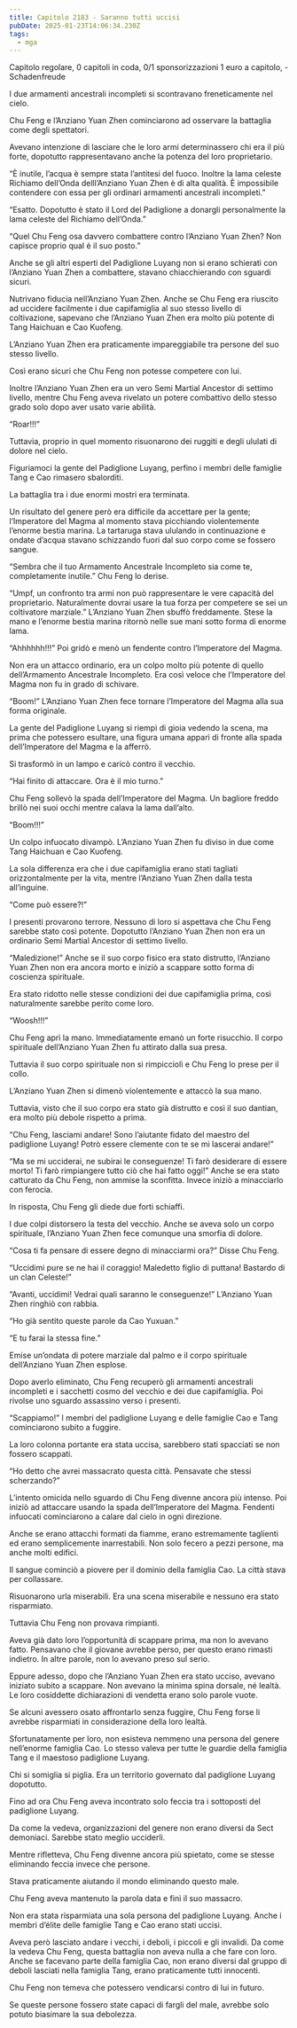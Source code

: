 ```yaml
---
title: Capitolo 2183 - Saranno tutti uccisi
pubDate: 2025-01-23T14:06:34.230Z
tags:
  - mga
---
```


Capitolo regolare,
0 capitoli in coda, 0/1 sponsorizzazioni 1 euro a capitolo,
-Schadenfreude

I due armamenti ancestrali incompleti si scontravano freneticamente nel cielo.

Chu Feng e l’Anziano Yuan Zhen cominciarono ad osservare la battaglia come degli spettatori.

Avevano intenzione di lasciare che le loro armi determinassero chi era il più forte, dopotutto rappresentavano anche la potenza del loro proprietario.

“È inutile, l’acqua è sempre stata l’antitesi del fuoco. Inoltre la lama celeste Richiamo dell’Onda delll’Anziano Yuan Zhen è di alta qualità. È impossibile contendere con essa per gli ordinari armamenti ancestrali incompleti.”

“Esatto. Dopotutto è stato il Lord del Padiglione a donargli personalmente la lama celeste del Richiamo dell’Onda.”

“Quel Chu Feng osa davvero combattere contro l’Anziano Yuan Zhen? Non capisce proprio qual è il suo posto.”

Anche se gli altri esperti del Padiglione Luyang non si erano schierati con l’Anziano Yuan Zhen a combattere, stavano chiacchierando con sguardi sicuri.

Nutrivano fiducia nell’Anziano Yuan Zhen. Anche se Chu Feng era riuscito ad uccidere facilmente i due capifamiglia al suo stesso livello di coltivazione, sapevano che l’Anziano Yuan Zhen era molto più potente di Tang Haichuan e Cao Kuofeng.

L’Anziano Yuan Zhen era praticamente impareggiabile tra persone del suo stesso livello.

Così erano sicuri che Chu Feng non potesse competere con lui.

Inoltre l’Anziano Yuan Zhen era un vero Semi Martial Ancestor di settimo livello, mentre Chu Feng aveva rivelato un potere combattivo dello stesso grado solo dopo aver usato varie abilità.

“Roar!!!”

Tuttavia, proprio in quel momento risuonarono dei ruggiti e degli ululati di dolore nel cielo.

Figuriamoci la gente del Padiglione Luyang, perfino i membri delle famiglie Tang e Cao rimasero sbalorditi.

La battaglia tra i due enormi mostri era terminata.

Un risultato del genere però era difficile da accettare per la gente; l’Imperatore del Magma al momento stava picchiando violentemente l’enorme bestia marina. La tartaruga stava ululando in continuazione e ondate d’acqua stavano schizzando fuori dal suo corpo come se fossero sangue.

“Sembra che il tuo Armamento Ancestrale Incompleto sia come te, completamente inutile.” Chu Feng lo derise.

“Umpf, un confronto tra armi non può rappresentare le vere capacità del proprietario. Naturalmente dovrai usare la tua forza per competere se sei un coltivatore marziale.” L’Anziano Yuan Zhen sbuffò freddamente. Stese la mano e l’enorme bestia marina ritornò nelle sue mani sotto forma di enorme lama.

“Ahhhhhh!!!” Poi gridò e menò un fendente contro l’Imperatore del Magma.

Non era un attacco ordinario, era un colpo molto più potente di quello dell’Armamento Ancestrale Incompleto. Era così veloce che l’Imperatore del Magma non fu in grado di schivare.

“Boom!” L’Anziano Yuan Zhen fece tornare l’Imperatore del Magma alla sua forma originale.

La gente del Padiglione Luyang si riempì di gioia vedendo la scena, ma prima che potessero esultare, una figura umana apparì di fronte alla spada dell’Imperatore del Magma e la afferrò.

Si trasformò in un lampo e caricò contro il vecchio.

“Hai finito di attaccare. Ora è il mio turno.”

Chu Feng sollevò la spada dell’Imperatore del Magma. Un bagliore freddo brillò nei suoi occhi mentre calava la lama dall’alto.

“Boom!!!”

Un colpo infuocato divampò. L’Anziano Yuan Zhen fu diviso in due come Tang Haichuan e Cao Kuofeng.

La sola differenza era che i due capifamiglia erano stati tagliati orizzontalmente per la vita, mentre l’Anziano Yuan Zhen dalla testa all’inguine.

“Come può essere?!”

I presenti provarono terrore. Nessuno di loro si aspettava che Chu Feng sarebbe stato così potente. Dopotutto l’Anziano Yuan Zhen non era un ordinario Semi Martial Ancestor di settimo livello.

“Maledizione!” Anche se il suo corpo fisico era stato distrutto, l’Anziano Yuan Zhen non era ancora morto e iniziò a scappare sotto forma di coscienza spirituale.

Era stato ridotto nelle stesse condizioni dei due capifamiglia prima, così naturalmente sarebbe perito come loro.

“Woosh!!!”

Chu Feng aprì la mano. Immediatamente emanò un forte risucchio. Il corpo spirituale dell’Anziano Yuan Zhen fu attirato dalla sua presa.

Tuttavia il suo corpo spirituale non si rimpicciolì e Chu Feng lo prese per il collo.

L’Anziano Yuan Zhen si dimenò violentemente e attaccò la sua mano.

Tuttavia, visto che il suo corpo era stato già distrutto e così il suo dantian, era molto più debole rispetto a prima.

“Chu Feng, lasciami andare! Sono l’aiutante fidato del maestro del padiglione Luyang! Potrò essere clemente con te se mi lascerai andare!”

“Ma se mi ucciderai, ne subirai le conseguenze! Ti farò desiderare di essere morto! Ti farò rimpiangere tutto ciò che hai fatto oggi!” Anche se era stato catturato da Chu Feng, non ammise la sconfitta. Invece iniziò a minacciarlo con ferocia.

In risposta, Chu Feng gli diede due forti schiaffi.

I due colpi distorsero la testa del vecchio. Anche se aveva solo un corpo spirituale, l’Anziano Yuan Zhen fece comunque una smorfia di dolore.

“Cosa ti fa pensare di essere degno di minacciarmi ora?” Disse Chu Feng.

“Uccidimi pure se ne hai il coraggio! Maledetto figlio di puttana! Bastardo di un clan Celeste!”

“Avanti, uccidimi! Vedrai quali saranno le conseguenze!” L’Anziano Yuan Zhen ringhiò con rabbia.

“Ho già sentito queste parole da Cao Yuxuan.”

“E tu farai la stessa fine.”

Emise un’ondata di potere marziale dal palmo e il corpo spirituale dell’Anziano Yuan Zhen esplose.

Dopo averlo eliminato, Chu Feng recuperò gli armamenti ancestrali incompleti e i sacchetti cosmo del vecchio e dei due capifamiglia. Poi rivolse uno sguardo assassino verso i presenti.

“Scappiamo!” I membri del padiglione Luyang e delle famiglie Cao e Tang cominciarono subito a fuggire.

La loro colonna portante era stata uccisa, sarebbero stati spacciati se non fossero scappati.

“Ho detto che avrei massacrato questa città. Pensavate che stessi scherzando?”

L’intento omicida nello sguardo di Chu Feng divenne ancora più intenso. Poi iniziò ad attaccare usando la spada dell’Imperatore del Magma. Fendenti infuocati cominciarono a calare dal cielo in ogni direzione.

Anche se erano attacchi formati da fiamme, erano estremamente taglienti ed erano semplicemente inarrestabili. Non solo fecero a pezzi persone, ma anche molti edifici.

Il sangue cominciò a piovere per il dominio della famiglia Cao. La città stava per collassare.

Risuonarono urla miserabili. Era una scena miserabile e nessuno era stato risparmiato.

Tuttavia Chu Feng non provava rimpianti.

Aveva già dato loro l’opportunità di scappare prima, ma non lo avevano fatto. Pensavano che il giovane avrebbe perso, per questo erano rimasti indietro. In altre parole, non lo avevano preso sul serio.

Eppure adesso, dopo che l’Anziano Yuan Zhen era stato ucciso, avevano iniziato subito a scappare. Non avevano la minima spina dorsale, né lealtà. Le loro cosiddette dichiarazioni di vendetta erano solo parole vuote.

Se alcuni avessero osato affrontarlo senza fuggire, Chu Feng forse li avrebbe risparmiati in considerazione della loro lealtà.

Sfortunatamente per loro, non esisteva nemmeno una persona del genere nell’enorme famiglia Cao. Lo stesso valeva per tutte le guardie della famiglia Tang e il maestoso padiglione Luyang.

Chi si somiglia si piglia. Era un territorio governato dal padiglione Luyang dopotutto.

Fino ad ora Chu Feng aveva incontrato solo feccia tra i sottoposti del padiglione Luyang.

Da come la vedeva, organizzazioni del genere non erano diversi da Sect demoniaci. Sarebbe stato meglio ucciderli.

Mentre rifletteva, Chu Feng divenne ancora più spietato, come se stesse eliminando feccia invece che persone.

Stava praticamente aiutando il mondo eliminando questo male.

Chu Feng aveva mantenuto la parola data e finì il suo massacro.

Non era stata risparmiata una sola persona del padiglione Luyang. Anche i membri d’élite delle famiglie Tang e Cao erano stati uccisi.

Aveva però lasciato andare i vecchi, i deboli, i piccoli e gli invalidi. Da come la vedeva Chu Feng, questa battaglia non aveva nulla a che fare con loro. Anche se facevano parte della famiglia Cao, non erano diversi dal gruppo di deboli lasciati nella famiglia Tang, erano praticamente tutti innocenti.

Chu Feng non temeva che potessero vendicarsi contro di lui in futuro.

Se queste persone fossero state capaci di fargli del male, avrebbe solo potuto biasimare la sua debolezza.
